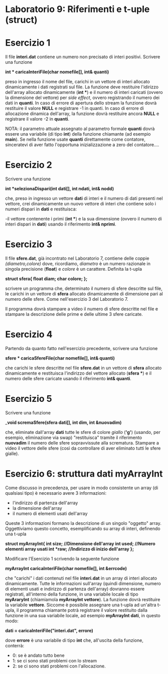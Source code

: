 # Laboratorio 9: Riferimenti e t-uple (struct)

# Esercizio 1
Il file __interi.dat__  contiene un numero non precisato di interi positivi. Scrivere una funzione 

__int * caricaInteriFile(char nomefile[], int& quanti)__

preso in ingresso il nome del file, carichi in un vettore di interi allocato dinamicamente i dati registrati sul file. La funzione deve restituire l'idirizzo dell'array allocato dinamicamente (__int *__) e il numero di interi caricati (ovvero la dimensione del vettore) per _side effect_, ovvero registrando il numero dei dati in __quanti__. In caso di errore di apertura dello stream la funzione  dovrà restituire il valore __NULL__ e registrare -1 in quanti. In caso di errore di allocazione dinamica dell'array, la funzione dovrà restituire ancora __NULL__ e registrare il valore -2 in __quanti__.

NOTA: il parametro attuale assegnato al parametro formale __quanti__ dovrà essere una variabile (di tipo __int__) della funzione chiamante  (ad esempio __main__). Se nella funzione usate __quanti__ direttamente come contatore, sinceratevi di aver fatto l'opportuna inizializzazione a zero del contatore....

# Esercizio 2

Scrivere una funzione 

__int *selezionaDispari(int dati[], int ndati, int& nodd)__ 

che, preso in ingresso un vettore __dati__ di interi e il numero di dati presenti nel vettore, crei dinamicamente un nuovo vettore di interi che contiene solo i numeri dispari in __dati__ e restituisca:

-il vettore contenente i primi (__int *__) e la sua dimensione (ovvero il numero di interi dispari in __dati__) usando il riferimento  __int& nprimi__.

# Esercizio 3

Il file __sfere.dat__, già incontrato nel Laboratorio 7, contiene delle coppie _(diametro,colore)_ dove, ricordiamo, _diametro_ è un numero razionale in singola precisione (__float__) e _colore_ è un carattere. Definita la t-upla

__struct sfera{
   float diam;
   char colore;
};__

scrivere un programma che, determinato il numero di sfere descritte sul file, le carichi in un vettore di __sfera__ allocato dinamicamente di dimensione pari al numero delle sfere. Come nell'esercizio 3 del Laboratorio 7.

Il programma dovrà stampare a video il numero di sfere descritte nel file e stampare la descrizione delle prime e delle ultime 3 sfere caricate.

# Esercizio 4

Partendo da quanto fatto nell'esercizio precedente, scrivere una funzione

__sfere * caricaSfereFile(char nomefile[], int& quanti)__

che carichi le sfere descritte nel file __sfere.dat__  in un vettore di __sfera__ allocato dinamicamente e restituisca l'indirizzo del vettore allocato (__sfera *__) e il numero delle sfere caricate usando il riferimento __int& quanti__.


# Esercizio 5

Scrivere una funzione

___void scremaSfere(sfera dati[], int dim, int &nuovadim)__

che, eliminate dall'array __dati__ tutte le sfere di colore _giallo_ (__'g'__) (usando, per esempio, eliminazione via swap) "restituisca" tramite il riferimento __nuovadim__ il numero delle sfere sopravvissute alla scrematura. Stampare a video il vettore delle sfere (così da controllare di aver eliminato tutti le sfere gialle).

# Esercizio 6: struttura dati myArrayInt 
Come discusso in precedenza, per usare in modo consistente un array (di qualsiasi tipo) è necessario avere 3 informazioni:

- l'indirizzo di partenza dell'array
- la dimensione dell'array
- il numero di elementi usati dell'array

Queste 3 informazioni formano la descrizione di un singolo "oggetto" array. Oggettiviamo questo concetto, esemplificando su array di interi, definendo una t-upla

__struct myArrayInt{
   int size;  //Dimensione dell'array
   int used;  //Numero elementi array usati
   int *raw;  //Indirizzo di inizio dell'array
};__

Modificare l'Esercizio 1 scrivendo la seguente funzione

__myArrayInt caricaInteriFile(char nomefile[], int &errcode)__

che "carichi" i dati contenuti nel file __interi.dat__ in un array di interi allocato dinamicamente. Tutte le informazioni sull'array (quindi dimensione, numero di elementi usati e indirizzo di partenza dell'array) dovranno essere registrati, all'interno della funzione, in una variabile locale di tipo __myAraryInt__ (chiamiamola __myArrayInt vettore__). La funzione dovrà restituire la variabile __vettore__. Siccome è possibile assegnare  una t-upla ad un'altra t-upla, il programma chiamante potrà registrare il valore restituito dalla funzione in  una sua variabile locale, ad esempio __myArrayInt dati__, in questo modo:

__dati  = caricaInteriFile("interi.dat", errore)__

dove __errore__ è una variabile di tipo __int__ che, all'uscita della funzione, conterrà:

- 0: se è andato tutto bene
- 1: se ci sono stati problemi con lo stream
- 2: se ci sono stati problemi con l'allocazione.

